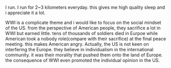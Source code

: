 I run. I run for 2~3 kilometers everyday. this gives me high quality sleep and i appreciate it a lot. 

WWI is a complicate theme and i would like to focus on the social mindset of the US. from the perspective of American people, they sacrifice a lot in WWI but earned little. tens of thousands of soldiers died in Eurpoe while American took a nobody role(compare with their sacrifice) at the final peace meeting. this makes American angry. Actually, the US is not keen on interfering the Europe. they believe in individualism in the international community. it was their morality that pushed them onto the land of Europe. the consequence of WWI even promoted the individual opinion in the US. 